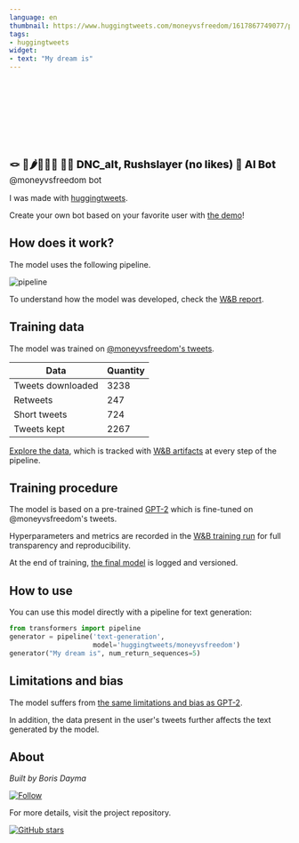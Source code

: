 ```yaml
---
language: en
thumbnail: https://www.huggingtweets.com/moneyvsfreedom/1617867749077/predictions.png
tags:
- huggingtweets
widget:
- text: "My dream is"
---
```


<div>
<div style="width: 132px; height:132px; border-radius: 50%; background-size: cover; background-image: url('https://pbs.twimg.com/profile_images/1367744910967795718/DNuvRRxw_400x400.jpg')">
</div>
<div style="margin-top: 8px; font-size: 19px; font-weight: 800">🪢 🍄🌶🚣🏽‍♂️ 🔶😼 DNC_alt, Rushslayer (no likes) 🤖 AI Bot </div>
<div style="font-size: 15px">@moneyvsfreedom bot</div>
</div>

I was made with [huggingtweets](https://github.com/borisdayma/huggingtweets).

Create your own bot based on your favorite user with [the demo](https://colab.research.google.com/github/borisdayma/huggingtweets/blob/master/huggingtweets-demo.ipynb)!

## How does it work?

The model uses the following pipeline.

![pipeline](https://github.com/borisdayma/huggingtweets/blob/master/img/pipeline.png?raw=true)

To understand how the model was developed, check the [W&B report](https://wandb.ai/wandb/huggingtweets/reports/HuggingTweets-Train-a-Model-to-Generate-Tweets--VmlldzoxMTY5MjI).

## Training data

The model was trained on [@moneyvsfreedom's tweets](https://twitter.com/moneyvsfreedom).

| Data | Quantity |
| --- | --- |
| Tweets downloaded | 3238 |
| Retweets | 247 |
| Short tweets | 724 |
| Tweets kept | 2267 |

[Explore the data](https://wandb.ai/wandb/huggingtweets/runs/22n1m6t8/artifacts), which is tracked with [W&B artifacts](https://docs.wandb.com/artifacts) at every step of the pipeline.

## Training procedure

The model is based on a pre-trained [GPT-2](https://huggingface.co/gpt2) which is fine-tuned on @moneyvsfreedom's tweets.

Hyperparameters and metrics are recorded in the [W&B training run](https://wandb.ai/wandb/huggingtweets/runs/22k8rg5y) for full transparency and reproducibility.

At the end of training, [the final model](https://wandb.ai/wandb/huggingtweets/runs/22k8rg5y/artifacts) is logged and versioned.

## How to use

You can use this model directly with a pipeline for text generation:

```python
from transformers import pipeline
generator = pipeline('text-generation',
                     model='huggingtweets/moneyvsfreedom')
generator("My dream is", num_return_sequences=5)
```

## Limitations and bias

The model suffers from [the same limitations and bias as GPT-2](https://huggingface.co/gpt2#limitations-and-bias).

In addition, the data present in the user's tweets further affects the text generated by the model.

## About

*Built by Boris Dayma*

[![Follow](https://img.shields.io/twitter/follow/borisdayma?style=social)](https://twitter.com/intent/follow?screen_name=borisdayma)

For more details, visit the project repository.

[![GitHub stars](https://img.shields.io/github/stars/borisdayma/huggingtweets?style=social)](https://github.com/borisdayma/huggingtweets)
